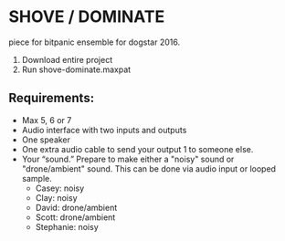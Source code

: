 # SHOVE / DOMINATE
piece for bitpanic ensemble for dogstar 2016.

1. Download entire project
2. Run shove-dominate.maxpat

## Requirements:
* Max 5, 6 or 7
* Audio interface with two inputs and outputs
* One speaker
* One extra audio cable to send your output 1 to someone else.
* Your “sound.” Prepare to make either a "noisy" sound or "drone/ambient" sound. This can be done via audio input or looped sample. 
  * Casey: noisy
  * Clay: noisy
  * David: drone/ambient
  * Scott: drone/ambient
  * Stephanie: noisy



